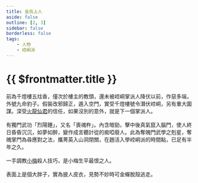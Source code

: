 ```yaml
---
title: 金烏上人
aside: false
outline: [2, 3]
sidebar: false
borderless: false
tags:
    - 人物
    - 崆峒派
---
```


# {{ $frontmatter.title }}

前為千燈樓五炷香，僅次於樓主的教頭，還未被崆峒掌派人降伏以前，作惡多端，外號九命豹子。假裝改邪歸正，遁入空門，實受千燈樓號令潛伏崆峒，另有重大圖謀。深受[火龍仙君](special204)的信任，如果沒別的意外，就是下一個掌派人。
<br><br>
有獨門武功「烈陽錘」，又名「喪魂杵」。內含暗勁，擊中後真氣竄入腦門，使人終日昏昏沉沉，如夢如醉，變作成言聽計從的痴啞廢人。此為奪魄門武學之剋星，奪魄掌門為尋應對之法，攜菁英入山洞閉關，在趙活入學崆峒派的時間點，已足有半年之久。
<br><br>
一手調教[小梅](girl3)殺人技巧，是小梅生平最恨之人。
<br><br>
表面上是個大胖子，實為披人皮衣，見勢不妙時可金蟬脫殼逃走。

